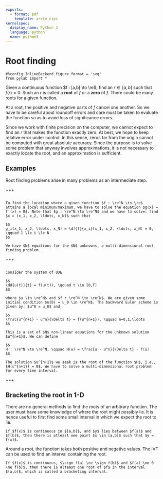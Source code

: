 ```yaml
---
exports:
  - format: pdf
    template: arxiv_nips
kernelspec:
  display_name: Python 3
  language: python
  name: python3
---
```


# Root finding

```{code-cell}
#%config InlineBackend.figure_format = 'svg'
from pylab import *
```

Given a continuous function $f : [a,b] \to \re$, find an $r \in [a,b]$ such that $f(r) = 0$. Such an $r$ is called a **root** of $f$ or a **zero** of $f$. There could be many roots for a given function. 

At a root, the positive and negative parts of $f$ cancel one another. So we have to be careful about roundoff errors and care must be taken to evaluate the function so as to avoid loss of significance errors. 

Since we work with finite precision on the computer, we cannot expect to find an $r$ that makes the function exactly zero. At best, we hope to keep relative error under control. In this sense, zeros far from the origin cannot be computed with great absolute accuracy. Since the purpose is to solve some problem that anyway involves approximations, it is not necessary to exactly locate the root, and an approximation is sufficient.

## Examples

Root finding problems arise in many problems as an intermediate step.

+++

````{prf:example} Minima of a function

To find the location where a given function $f : \re^N \to \re$ attains a local minimum/maximum, we have to solve the equation $g(x) = f'(x) = 0$. Note that $g : \re^N \to \re^N$ and we have to solve: find $x = (x_1, x_2, \ldots, x_N)$ such that

$$
g_i(x_1, x_2, \ldots, x_N) = \df{f}{x_i}(x_1, x_2, \ldots, x_N) = 0, \qquad 1 \le i \le N
$$

We have $N$ equations for the $N$ unknowns, a multi-dimensional root finding problem.

````

+++

````{prf:example} Solving ODE

Consider the system of ODE

$$
\dd{u(t)}{t} = f(u(t)), \qquad t \in [0,T]
$$

where $u \in \re^N$ and $f : \re^N \to \re^N$. We are given some initial condition $u(0) = u_0 \in \re^N$. The backward Euler scheme is given by: $u^0 = u_0$ and

$$
\frac{u^{n+1} - u^n}{\Delta t} = f(u^{n+1}), \qquad n=0,1,\ldots
$$

This is a set of $N$ non-linear equations for the unknown solution $u^{n+1}$. We can define

$$
H : \re^N \to \re^N, \qquad H(u) = \frac{u - u^n}{\Delta t} - f(u)
$$

The solution $u^{n+1}$ we seek is the root of the function $H$, i.e., $H(u^{n+1}) = 0$. We have to solve a multi-dimensional root problem for every time interval.

````

+++

## Bracketing the root in 1-D

There are no general methods to find the roots of an arbitrary function. The user must have some knowledge of where the root might possibly lie. It is hence useful to first find some small interval in which we expect the root to lie.

```{prf:theorem} Intermediate Value Theorem
If $f(x)$ is continuous in $[a,b]$, and $y$ lies between $f(a)$ and $f(b)$, then there is atleast one point $x \in [a,b]$ such that $y = f(x)$.
```

Around a root, the function takes both positive and negative values. The IVT can be used to find an interval containing the root.

```{prf:lemma} Bracketing interval
If $f(x)$ is continuous, $\sign f(a) \ne \sign f(b)$ and $f(a) \ne 0 \ne f(b)$, then there is alteast one root of $f$ in the interval $(a,b)$, which is called a bracketing interval.
```
